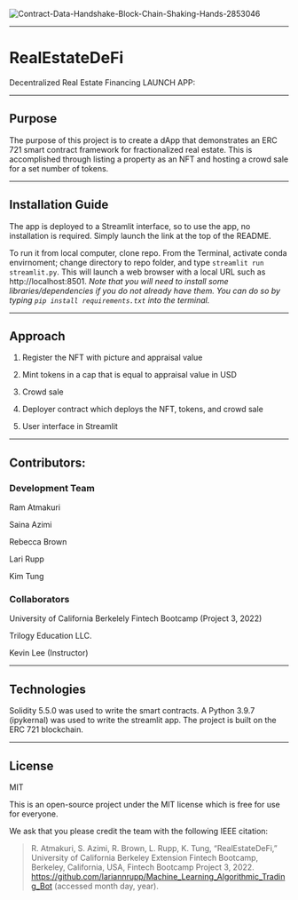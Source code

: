 ![Contract-Data-Handshake-Block-Chain-Shaking-Hands-2853046](https://user-images.githubusercontent.com/95719899/171753766-f707c29b-98fd-4062-9b8f-b73347ce2dfe.jpg)

---

# RealEstateDeFi
Decentralized Real Estate Financing
LAUNCH APP: 

---

## Purpose
The purpose of this project is to create a dApp that demonstrates an ERC 721 smart contract framework for fractionalized real estate. 
This is accomplished through listing a property as an NFT and hosting a crowd sale for a set number of tokens. 
 
 
 ---
 ## Installation Guide

The app is deployed to a Streamlit interface, so to use the app, no installation is required. Simply launch the link at the top of the README.

To run it from local computer, clone repo. From the Terminal, activate conda envirnoment; change directory to repo folder,
and type `streamlit run streamlit.py`. This will launch a web browser with a local URL such as http://localhost:8501. *Note that you will need to install some libraries/dependencies if you do not already have them. You can do so by typing `pip install requirements.txt` into the terminal.* 

---
## Approach

1. Register the NFT with picture and appraisal value
 
2. Mint tokens in a cap that is equal to appraisal value in USD

3. Crowd sale
 
4. Deployer contract which deploys the NFT, tokens, and crowd sale

5. User interface in Streamlit

---
## Contributors:

### Development Team
Ram Atmakuri

Saina Azimi

Rebecca Brown

Lari Rupp

Kim Tung


### Collaborators

University of California Berkelely Fintech Bootcamp (Project 3, 2022)

Trilogy Education LLC.

Kevin Lee (Instructor)


---

## Technologies

Solidity 5.5.0 was used to write the smart contracts.
A Python 3.9.7 (ipykernal) was used to write the streamlit app.
The project is built on the ERC 721 blockchain.




---

## License

MIT

This is an open-source project under the MIT license which is free for use for everyone.

We ask that you please credit the team with the following IEEE citation:

> R. Atmakuri, S. Azimi, R. Brown, L. Rupp, K. Tung, “RealEstateDeFi,” University of California Berkeley Extension Fintech Bootcamp, Berkeley, California, USA, Fintech Bootcamp Project 3, 2022. https://github.com/lariannrupp/Machine_Learning_Algorithmic_Trading_Bot (accessed month day, year).

